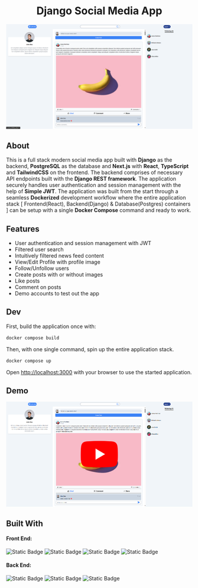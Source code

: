 <div align='center'><h1>Django Social Media App</h1></div>
<img src='./ProjectPicture.png' alt='Picture'>

<!-- <div align='center'><h3><a href="https://vehicle-tracking-rush1dan.vercel.app" target="_blank">View Live Demo</a></h3></div> -->

## About
This is a full stack modern social media app built with **Django** as the backend, **PostgreSQL** as the database and **Next.js** with **React**, **TypeScript** and **TailwindCSS** on the frontend. The backend comprises of necessary API endpoints built with the **Django REST framework**. The application securely handles user authentication and session management with the help of **Simple JWT**. The application was built from the start through a seamless **Dockerized** development workflow where the entire application stack [ Frontend(React), Backend(Django) & Database(Postgres) containers ] can be setup with a single **Docker Compose** command and ready to work.

## Features
- User authentication and session management with JWT
- Filtered user search
- Intuitively filtered news feed content
- View/Edit Profile with profile image
- Follow/Unfollow users
- Create posts with or without images
- Like posts
- Comment on posts
- Demo accounts to test out the app

## Dev
First, build the application once with:
```bash
docker compose build
```

Then, with one single command, spin up the entire application stack.
```bash
docker compose up
```

Open [http://localhost:3000](http://localhost:3000) with your browser to use the started application.

## Demo
[![IMAGE ALT TEXT HERE](DjangoSocialMedia_YT.png)](https://youtu.be/VdatQf1iP3w)

## Built With
<div>
<h4>Front End:</h4>

<div>

![Static Badge](https://img.shields.io/badge/Next.js-a?style=for-the-badge&logo=Next.js&color=494f63)
![Static Badge](https://img.shields.io/badge/React-a?style=for-the-badge&logo=React&color=494f63)
![Static Badge](https://img.shields.io/badge/TypeScript-a?style=for-the-badge&logo=TypeScript&color=494f63)
![Static Badge](https://img.shields.io/badge/TailwindCSS-a?style=for-the-badge&logo=TailwindCSS&color=494f63)

</div>

<h4>Back End:</h4>

<div>

![Static Badge](https://img.shields.io/badge/Python-a?style=for-the-badge&logo=Python&color=494f63)
![Static Badge](https://img.shields.io/badge/Django-a?style=for-the-badge&logo=Django&color=494f63)
![Static Badge](https://img.shields.io/badge/Docker-a?style=for-the-badge&logo=Docker&color=494f63)

</div>

</div>